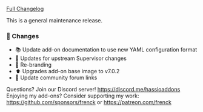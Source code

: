 [Full Changelog][changelog]

This is a general maintenance release.

### 🔨 Changes

- :books: Update add-on documentation to use new YAML configuration format
- :hammer: Updates for upstream Supervisor changes
- :hammer: Re-branding
- :arrow_up: Upgrades add-on base image to v7.0.2
- :hammer: Update community forum links

[changelog]: https://github.com/hassio-addons/addon-grocy/compare/v0.6.0...v0.7.0

Questions? Join our Discord server! https://discord.me/hassioaddons
Enjoying my add-ons? Consider supporting my work:
https://github.com/sponsors/frenck or https://patreon.com/frenck